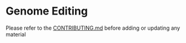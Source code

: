
Genome Editing
==========

Please refer to the [CONTRIBUTING.md](../../CONTRIBUTING.md) before adding or updating any material